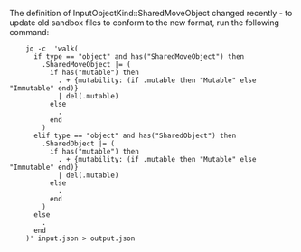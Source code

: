 The definition of InputObjectKind::SharedMoveObject changed recently - to update old sandbox files to conform to the new format, run the following command:

        jq -c  'walk(
          if type == "object" and has("SharedMoveObject") then
            .SharedMoveObject |= (
              if has("mutable") then
                . + {mutability: (if .mutable then "Mutable" else "Immutable" end)}
                | del(.mutable)
              else
                .
              end
            )
          elif type == "object" and has("SharedObject") then
            .SharedObject |= (
              if has("mutable") then
                . + {mutability: (if .mutable then "Mutable" else "Immutable" end)}
                | del(.mutable)
              else
                .
              end
            )
          else
            .
          end
        )' input.json > output.json
